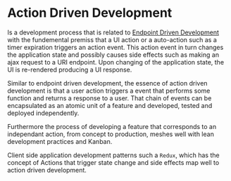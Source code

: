 # Action Driven Development

Is a development process that is related to [Endpoint Driven Development](https://alwaysdeployed.com/endpoint-driven-development) with the fundemental premiss that a UI action or a auto-action such as a timer expiration triggers an action event. This action event in turn changes the application state and possibly causes side effects such as making an ajax request to a URI endpoint. Upon changing of the application state, the UI is re-rendered producing a UI response.

Similar to endpoint driven development, the essence of action driven development is that a user action triggers a event that performs some function and returns a response to a user. That chain of events can be encapsulated as an atomic unit of a feature and developed, tested and deployed independently.

Furthermore the process of developing a feature that corresponds to an independant action, from concept to production, meshes well with lean development practices and Kanban.

Client side application development patterns such a `Redux`, which has the concept of Actions that trigger state change and side effects map well to action driven development.
